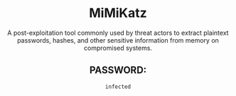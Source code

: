 <div align="center">

# MiMiKatz

A post-exploitation tool commonly used by threat actors to extract plaintext passwords, hashes, and other sensitive information from memory on compromised systems.

## PASSWORD: 

```
infected
```

</div>
